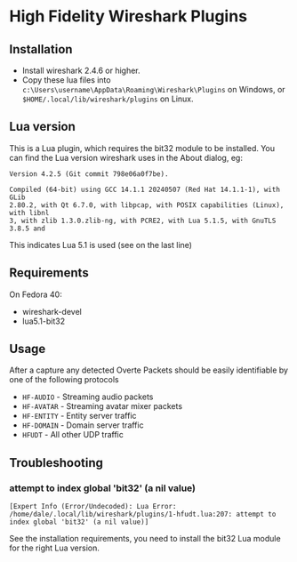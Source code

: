 # High Fidelity Wireshark Plugins


## Installation


* Install wireshark 2.4.6 or higher.
* Copy these lua files into `c:\Users\username\AppData\Roaming\Wireshark\Plugins` on Windows, or `$HOME/.local/lib/wireshark/plugins` on Linux.

## Lua version

This is a Lua plugin, which requires the bit32 module to be installed. You can find the Lua version wireshark uses in the About dialog, eg:

    Version 4.2.5 (Git commit 798e06a0f7be).

    Compiled (64-bit) using GCC 14.1.1 20240507 (Red Hat 14.1.1-1), with GLib
    2.80.2, with Qt 6.7.0, with libpcap, with POSIX capabilities (Linux), with libnl
    3, with zlib 1.3.0.zlib-ng, with PCRE2, with Lua 5.1.5, with GnuTLS 3.8.5 and

This indicates Lua 5.1 is used (see on the last line)


## Requirements

On Fedora 40:

* wireshark-devel
* lua5.1-bit32


## Usage

After a capture any detected Overte Packets should be easily identifiable by one of the following protocols

* `HF-AUDIO` - Streaming audio packets
* `HF-AVATAR` - Streaming avatar mixer packets
* `HF-ENTITY` - Entity server traffic
* `HF-DOMAIN` - Domain server traffic
* `HFUDT` - All other UDP traffic




## Troubleshooting

### attempt to index global 'bit32' (a nil value)

`[Expert Info (Error/Undecoded): Lua Error: /home/dale/.local/lib/wireshark/plugins/1-hfudt.lua:207: attempt to index global 'bit32' (a nil value)]`

See the installation requirements, you need to install the bit32 Lua module for the right Lua version.
